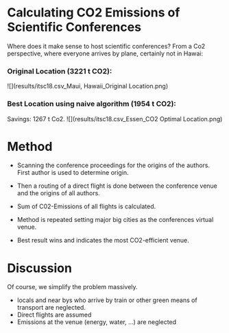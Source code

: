 # Calculating CO2 Emissions of Scientific Conferences

Where does it make sense to host scientific conferences?
From a Co2 perspective, where everyone arrives by plane, certainly not in Hawai:

### Original Location (3221 t CO2):
![](results/itsc18.csv_Maui, Hawaii_Original Location.png)


### Best Location using naive algorithm (1954 t CO2):
Savings: 1267 t Co2.
![](results/itsc18.csv_Essen_CO2 Optimal Location.png)


# Method
- Scanning the conference proceedings for the origins of the authors. First author is used to determine origin.

- Then a routing of a direct flight is done between the conference venue and the origins of all authors. 

- Sum of C02-Emissions of all flights is calculated.

- Method is repeated setting major big cities as the conferences virtual venue. 

- Best result wins and indicates the most CO2-efficient venue.

# Discussion
Of course, we simplify the problem massively.
- locals and near bys who arrive by train or other green means of transport are neglected.
- Direct flights are assumed
- Emissions at the venue (energy, water, ...) are neglected
